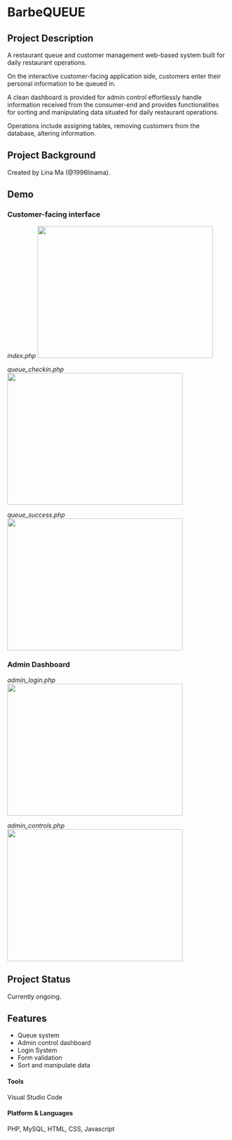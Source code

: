 # BarbeQUEUE 

## <b>Project Description</b>
A restaurant queue and customer management web-based system built for daily restaurant operations.

On the interactive customer-facing application side, customers enter their personal information to be queued in.

A clean dashboard is provided for admin control effortlessly handle information received from the consumer-end and provides functionalities for sorting and manipulating data situated for daily restaurant operations.

Operations include assigning tables, removing customers from the database, altering information.

<p>

## <b> Project Background</b>
Created by Lina Ma (@1996linama).

<p>
  
## <b> Demo </b> 

### Customer-facing interface 
<i> index.php </i>
<img src="https://github.com/1996linama/BarbeQUEUE/blob/master/BarbeQUEUE/screenshots/index.png" width="400" height="300" />

<i> queue_checkin.php </i>
<img src="https://github.com/1996linama/BarbeQUEUE/blob/master/BarbeQUEUE/screenshots/queue_checkin.png" width="400" height="300" />

<i> queue_success.php </i>
<img src="https://github.com/1996linama/BarbeQUEUE/blob/master/BarbeQUEUE/screenshots/queue_success.png" width="400" height="300" />

### Admin Dashboard
<i> admin_login.php </i>
<img src="https://github.com/1996linama/BarbeQUEUE/blob/master/BarbeQUEUE/screenshots/admin_login.png" width="400" height="300" />

<i> admin_controls.php </i>
<img src="https://github.com/1996linama/BarbeQUEUE/blob/master/BarbeQUEUE/screenshots/admin_controls.png" width="400" height="300" />

## <b> Project Status </b> 
Currently ongoing.<p>

## <b> Features </b>
* Queue system
* Admin control dashboard
* Login System
* Form validation
* Sort and manipulate data

#### Tools
Visual Studio Code

#### Platform & Languages
PHP, MySQL, HTML, CSS, Javascript
